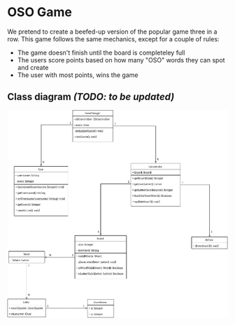 # OSO Game

We pretend to create a beefed-up version of the popular game three in a row.
This game follows the same mechanics, except for a couple of rules:
* The game doesn't finish until the board is completeley full
* The users score points based on how many "OSO" words they can spot and create
* The user with most points, wins the game

## Class diagram *(TODO: to be updated)*

![Class diagram](./wikiAssets/umlDiagram.png)

